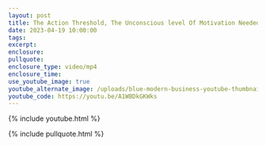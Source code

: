 ```yaml
---
layout: post
title: The Action Threshold, The Unconscious level Of Motivation Needed To Act
date: 2023-04-19 10:00:00
tags:
excerpt:
enclosure:
pullquote:
enclosure_type: video/mp4
enclosure_time:
use_youtube_image: true
youtube_alternate_image: /uploads/blue-modern-business-youtube-thumbnail-1.png
youtube_code: https://youtu.be/A1WBDkGKWks
---
```

{% include youtube.html %}

{% include pullquote.html %}
